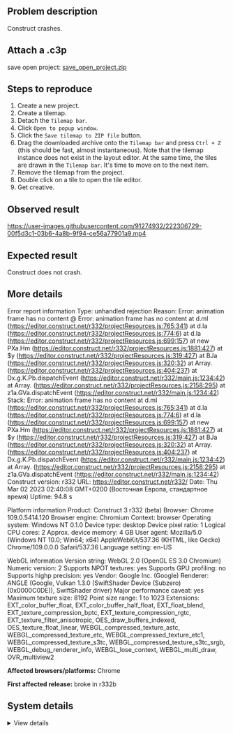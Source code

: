 ## Problem description

Construct crashes.

## Attach a .c3p

save open project: [save_open_project.zip](https://github.com/WilsonPercival/WilsonPercival/files/10866725/save_open_project.zip)

## Steps to reproduce

1. Create a new project.
2. Create a tilemap.
3. Detach the `Tilemap bar`.
4. Click `Open to popup window`.
5. Click the `Save tilemap to ZIP file` button.
6. Drag the downloaded archive onto the `Tilemap bar` and press `Ctrl + Z` (this should be fast, almost instantaneous). Note that the tilemap instance does not exist in the layout editor. At the same time, the tiles are drawn in the `Tilemap bar`. It's time to move on to the next item.
7. Remove the tilemap from the project.
8. Double click on a tile to open the tile editor.
9. Get creative.

## Observed result

https://user-images.githubusercontent.com/91274932/222306729-00f5d3c1-03b6-4a8b-9f94-ce56a77901a9.mp4

## Expected result

Construct does not crash.

## More details

Error report information
Type: unhandled rejection
Reason: Error: animation frame has no content @ Error: animation frame has no content at d.mI (https://editor.construct.net/r332/projectResources.js:765:341) at d.la (https://editor.construct.net/r332/projectResources.js:774:6) at d.la (https://editor.construct.net/r332/projectResources.js:699:157) at new PXa.Hm (https://editor.construct.net/r332/projectResources.js:1881:427) at $y (https://editor.construct.net/r332/projectResources.js:319:427) at BJa (https://editor.construct.net/r332/projectResources.js:320:32) at Array. (https://editor.construct.net/r332/projectResources.js:404:237) at Dx.g.K.Pb.dispatchEvent (https://editor.construct.net/r332/main.js:1234:42) at Array. (https://editor.construct.net/r332/projectResources.js:2158:295) at z1a.GVa.dispatchEvent (https://editor.construct.net/r332/main.js:1234:42)
Stack: Error: animation frame has no content at d.mI (https://editor.construct.net/r332/projectResources.js:765:341) at d.la (https://editor.construct.net/r332/projectResources.js:774:6) at d.la (https://editor.construct.net/r332/projectResources.js:699:157) at new PXa.Hm (https://editor.construct.net/r332/projectResources.js:1881:427) at $y (https://editor.construct.net/r332/projectResources.js:319:427) at BJa (https://editor.construct.net/r332/projectResources.js:320:32) at Array. (https://editor.construct.net/r332/projectResources.js:404:237) at Dx.g.K.Pb.dispatchEvent (https://editor.construct.net/r332/main.js:1234:42) at Array. (https://editor.construct.net/r332/projectResources.js:2158:295) at z1a.GVa.dispatchEvent (https://editor.construct.net/r332/main.js:1234:42)
Construct version: r332
URL: https://editor.construct.net/r332/
Date: Thu Mar 02 2023 02:40:08 GMT+0200 (Восточная Европа, стандартное время)
Uptime: 94.8 s

Platform information
Product: Construct 3 r332 (beta)
Browser: Chrome 109.0.5414.120
Browser engine: Chromium
Context: browser
Operating system: Windows NT 0.1.0
Device type: desktop
Device pixel ratio: 1
Logical CPU cores: 2
Approx. device memory: 4 GB
User agent: Mozilla/5.0 (Windows NT 10.0; Win64; x64) AppleWebKit/537.36 (KHTML, like Gecko) Chrome/109.0.0.0 Safari/537.36
Language setting: en-US

WebGL information
Version string: WebGL 2.0 (OpenGL ES 3.0 Chromium)
Numeric version: 2
Supports NPOT textures: yes
Supports GPU profiling: no
Supports highp precision: yes
Vendor: Google Inc. (Google)
Renderer: ANGLE (Google, Vulkan 1.3.0 (SwiftShader Device (Subzero) (0x0000C0DE)), SwiftShader driver)
Major performance caveat: yes
Maximum texture size: 8192
Point size range: 1 to 1023
Extensions: EXT_color_buffer_float, EXT_color_buffer_half_float, EXT_float_blend, EXT_texture_compression_bptc, EXT_texture_compression_rgtc, EXT_texture_filter_anisotropic, OES_draw_buffers_indexed, OES_texture_float_linear, WEBGL_compressed_texture_astc, WEBGL_compressed_texture_etc, WEBGL_compressed_texture_etc1, WEBGL_compressed_texture_s3tc, WEBGL_compressed_texture_s3tc_srgb, WEBGL_debug_renderer_info, WEBGL_lose_context, WEBGL_multi_draw, OVR_multiview2

**Affected browsers/platforms:** Chrome

**First affected release:** broke in r332b

## System details

<details><summary>View details</summary>

Platform information
Product: Construct 3 r332 (beta)
Browser: Chrome 109.0.5414.120
Browser engine: Chromium
Context: browser
Operating system: Windows NT 0.1.0
Device type: desktop
Device pixel ratio: 1
Logical CPU cores: 2
Approx. device memory: 4 GB
User agent: Mozilla/5.0 (Windows NT 10.0; Win64; x64) AppleWebKit/537.36 (KHTML, like Gecko) Chrome/109.0.0.0 Safari/537.36
Language setting: en-US

Local storage
Storage quota (approx): 59 gb
Storage usage (approx): 253 mb (0.4%)
Persistant storage: No

Browser support notes
This list contains missing features that are not required, but could improve performance or user experience if supported.

UI effects are disabled in settings.
WebGL indicates a major performance caveat. It is probably using software rendering.
WebGL information
Version string: WebGL 2.0 (OpenGL ES 3.0 Chromium)
Numeric version: 2
Supports NPOT textures: yes
Supports GPU profiling: no
Supports highp precision: yes
Vendor: Google Inc. (Google)
Renderer: ANGLE (Google, Vulkan 1.3.0 (SwiftShader Device (Subzero) (0x0000C0DE)), SwiftShader driver)
Major performance caveat: yes
Maximum texture size: 8192
Point size range: 1 to 1023
Extensions:

EXT_color_buffer_float
EXT_color_buffer_half_float
EXT_float_blend
EXT_texture_compression_bptc
EXT_texture_compression_rgtc
EXT_texture_filter_anisotropic
OES_draw_buffers_indexed
OES_texture_float_linear
WEBGL_compressed_texture_astc
WEBGL_compressed_texture_etc
WEBGL_compressed_texture_etc1
WEBGL_compressed_texture_s3tc
WEBGL_compressed_texture_s3tc_srgb
WEBGL_debug_renderer_info
WEBGL_lose_context
WEBGL_multi_draw
OVR_multiview2
Audio information
System sample rate: 48000 Hz
Output channels: 2
Output interpretation: speakers
Supported decode formats:

WebM Opus (audio/webm; codecs=opus)
Ogg Opus (audio/ogg; codecs=opus)
WebM Vorbis (audio/webm; codecs=vorbis)
Ogg Vorbis (audio/ogg; codecs=vorbis)
MPEG-4 AAC (audio/mp4; codecs=mp4a.40.5)
MP3 (audio/mpeg)
FLAC (audio/flac)
PCM WAV (audio/wav; codecs=1)
Supported encode formats:

WebM Opus (audio/webm; codecs=opus)
Video information
Supported decode formats:

WebM AV1 (video/webm; codecs=av01.0.00M.08)
MP4 AV1 (video/mp4; codecs=av01.0.00M.08)
WebM VP9 (video/webm; codecs=vp9)
WebM VP8 (video/webm; codecs=vp8)
Ogg Theora (video/ogg; codecs=theora)
H.264 (video/mp4; codecs=avc1.42E01E)
Supported encode formats:

WebM VP9 (video/webm; codecs=vp9)
WebM VP8 (video/webm; codecs=vp8)

</details>
